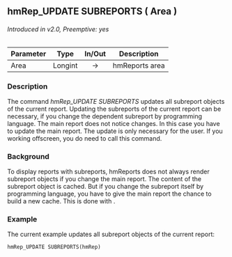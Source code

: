 ## hmRep_UPDATE SUBREPORTS ( Area )
###### Introduced in v2.0, Preemptive: yes

|Parameter|Type|In/Out|Description
|---|---|:---:|---
|Area|Longint|→|hmReports area

### Description
The command *hmRep_UPDATE SUBREPORTS* updates all subreport objects of the current report. Updating the subreports of the current report can be necessary, if you change the dependent subreport by programming language. The main report does not notice changes. In this case you have to update the main report. The update is only necessary for the user. If you working offscreen, you do need to call this command.

### Background
To display reports with subreports, hmReports does not always render subreport objects if you change the main report. The content of the subreport object is cached. But if you change the subreport itself by programming language, you have to give the main report the chance to build a new cache. This is done with **<self>**.

### Example
The current example updates all subreport objects of the current report:

```4d
hmRep_UPDATE SUBREPORTS(hmRep)
```
